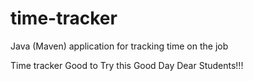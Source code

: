 # time-tracker
Java (Maven) application for tracking time on the job

Time tracker
Good to Try this
Good Day Dear Students!!!
